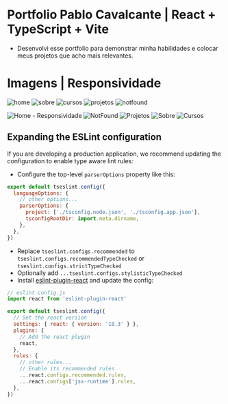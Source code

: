 # Portfolio Pablo Cavalcante | React + TypeScript + Vite

- Desenvolvi esse portfolio para demonstrar minha habilidades e colocar meus projetos que acho mais relevantes.

# Imagens | Responsividade
![home](https://github.com/user-attachments/assets/69f79eb6-70e3-47dd-b3e0-73bb95833098)
![sobre](https://github.com/user-attachments/assets/d473c9fd-2304-4f37-8917-e5a3f3574d09)
![cursos](https://github.com/user-attachments/assets/f6567190-f89d-41b5-892b-234bf8cbe357)
![projetos](https://github.com/user-attachments/assets/32de6b94-7a23-4565-8849-db5cd0efb57a)
![notfound](https://github.com/user-attachments/assets/33ffc00d-5cbf-4570-a1ea-b14924d3221c)

![Home - Responsividade](https://github.com/user-attachments/assets/7f89cf32-0822-4f84-8628-a8e99b5652ac)
![NotFound](https://github.com/user-attachments/assets/0cbf8c37-028a-4468-b573-c7f9e7bff6a3)
![Projetos](https://github.com/user-attachments/assets/ea2b9ea7-17de-4af7-bddb-a51e4a31e2dc)
![Sobre](https://github.com/user-attachments/assets/66f3b602-1ebe-43d0-9ca4-f53e611b9982)
![Cursos](https://github.com/user-attachments/assets/e0a29ecb-f58f-4039-b067-c9cc0c18aa1f)

## Expanding the ESLint configuration

If you are developing a production application, we recommend updating the configuration to enable type aware lint rules:

- Configure the top-level `parserOptions` property like this:

```js
export default tseslint.config({
  languageOptions: {
    // other options...
    parserOptions: {
      project: ['./tsconfig.node.json', './tsconfig.app.json'],
      tsconfigRootDir: import.meta.dirname,
    },
  },
})
```

- Replace `tseslint.configs.recommended` to `tseslint.configs.recommendedTypeChecked` or `tseslint.configs.strictTypeChecked`
- Optionally add `...tseslint.configs.stylisticTypeChecked`
- Install [eslint-plugin-react](https://github.com/jsx-eslint/eslint-plugin-react) and update the config:

```js
// eslint.config.js
import react from 'eslint-plugin-react'

export default tseslint.config({
  // Set the react version
  settings: { react: { version: '18.3' } },
  plugins: {
    // Add the react plugin
    react,
  },
  rules: {
    // other rules...
    // Enable its recommended rules
    ...react.configs.recommended.rules,
    ...react.configs['jsx-runtime'].rules,
  },
})
```
